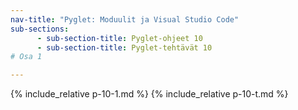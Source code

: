 ```yaml
---
nav-title: "Pyglet: Moduulit ja Visual Studio Code"
sub-sections:
      - sub-section-title: Pyglet-ohjeet 10
      - sub-section-title: Pyglet-tehtävät 10
# Osa 1

---
```


{% include_relative p-10-1.md %}
{% include_relative p-10-t.md %}